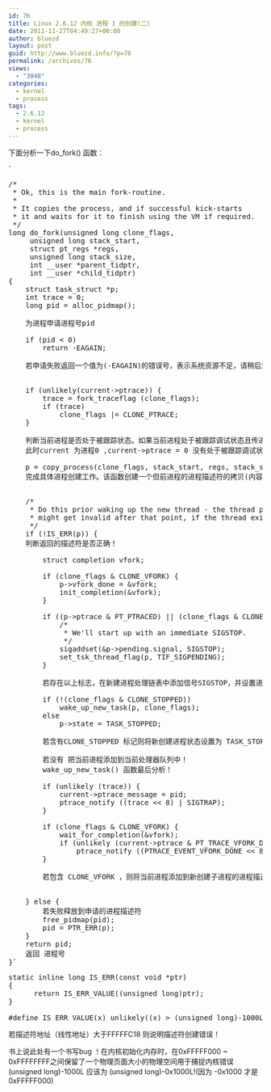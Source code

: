 ```yaml
---
id: 76
title: Linux 2.6.12 内核 进程 1 的创建(二)
date: 2011-11-27T04:49:27+00:00
author: bluezd
layout: post
guid: http://www.bluezd.info/?p=76
permalink: /archives/76
views:
  - "3048"
categories:
  - kernel
  - process
tags:
  - 2.6.12
  - kernel
  - process
---
```

下面分析一下do_fork() 函数：
  
`</p>
<pre>
/*
 * Ok, this is the main fork-routine.
 *
 * It copies the process, and if successful kick-starts
 * it and waits for it to finish using the VM if required.
 */
long do_fork(unsigned long clone_flags,
     unsigned long stack_start,
     struct pt_regs *regs,
     unsigned long stack_size,
     int __user *parent_tidptr,
     int __user *child_tidptr)
{
    struct task_struct *p;
    int trace = 0;
    long pid = alloc_pidmap();

    为进程申请进程号pid

    if (pid < 0)
        return -EAGAIN;

    若申请失败返回一个值为(-EAGAIN)的错误号，表示系统资源不足，请稍后重试


    if (unlikely(current->ptrace)) {
        trace = fork_traceflag (clone_flags);
        if (trace)
            clone_flags |= CLONE_PTRACE;
    }

    判断当前进程是否处于被跟踪状态。如果当前进程处于被跟踪调试状态且传进来的实际参数 clone_flags 没有使用  CLONE_UNPTRACED 强调子进程不可被跟踪，那么在标记 clone_flags 中添加标记 CLONE_PTRACE ，使创建的进程也处于被跟踪调试状态！
    此时current 为进程0 ,current->ptrace = 0 没有处于被跟踪调试状态！

    p = copy_process(clone_flags, stack_start, regs, stack_size, parent_tidptr, child_tidptr, pid);
    完成具体进程创建工作。该函数创建一个但前进程的进程描述符的拷贝(内容不完全相同)作为新创建进程描述符，并将描述符地址返回！


    /*
     * Do this prior waking up the new thread - the thread pointer
     * might get invalid after that point, if the thread exits quickly.
     */
    if (!IS_ERR(p)) {
    判断返回的描述符是否正确！

        struct completion vfork;

        if (clone_flags & CLONE_VFORK) {
            p->vfork_done = &vfork;
            init_completion(&vfork);
        }

        if ((p->ptrace & PT_PTRACED) || (clone_flags & CLONE_STOPPED)) {
            /*
             * We'll start up with an immediate SIGSTOP.
             */
            sigaddset(&p->pending.signal, SIGSTOP);
            set_tsk_thread_flag(p, TIF_SIGPENDING);
        }

        若存在以上标志，在新建进程处理链表中添加信号SIGSTOP，并设置进程的有信号处理标记 TIF_SIGPENDING，这样在进程 获得处理器时会立即处理信号 SIGSTOP，此时进程会立即放弃处理器进入睡眠状态！

        if (!(clone_flags & CLONE_STOPPED))
            wake_up_new_task(p, clone_flags);
        else
            p->state = TASK_STOPPED;

        若含有CLONE_STOPPED 标记则将新创建进程状态设置为 TASK_STOPPED ，说明新创建的进程不会运行，除非有进程通过信号唤醒它！

        若没有 把当前进程添加到当前处理器队列中！
        wake_up_new_task() 函数最后分析！

        if (unlikely (trace)) {
            current->ptrace_message = pid;
            ptrace_notify ((trace << 8) | SIGTRAP);
        }

        if (clone_flags &#038; CLONE_VFORK) {
            wait_for_completion(&#038;vfork);
            if (unlikely (current->ptrace & PT_TRACE_VFORK_DONE))
                ptrace_notify ((PTRACE_EVENT_VFORK_DONE << 8) | SIGTRAP);
        }

        若包含 CLONE_VFORK ，则将当前进程添加到新创建子进程的进程描述符中成员变量 vfork_done 包含的等待队列中，在子进程退出或通过系统调用 exec() 执行其他程序时，激活该等待队列中的进程！


    } else {
        若失败释放到申请的进程描述符
        free_pidmap(pid);
        pid = PTR_ERR(p);
    }
    return pid;
    返回 进程号
}`</pre> 

<pre class="brush: cpp; title: ; notranslate" title="">static inline long IS_ERR(const void *ptr)
{
      return IS_ERR_VALUE((unsigned long)ptr);
}

#define IS_ERR_VALUE(x) unlikely((x) &gt; (unsigned long)-1000L)
</pre>

若描述符地址（线性地址）大于FFFFFC18 则说明描述符创建错误！

书上说此处有一个书写bug ！在内核初始化内存时，在0xFFFFF000 ~ 0xFFFFFFFF之间保留了一个物理页面大小的物理空间用于捕捉内核错误 (unsigned long)-1000L 应该为 (unsigned long)-0x1000L!(因为 -0x1000 才是 0xFFFFF000)
